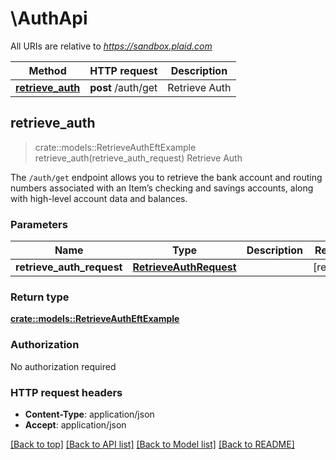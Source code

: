 # \AuthApi

All URIs are relative to *https://sandbox.plaid.com*

Method | HTTP request | Description
------------- | ------------- | -------------
[**retrieve_auth**](AuthApi.md#retrieve_auth) | **post** /auth/get | Retrieve Auth



## retrieve_auth

> crate::models::RetrieveAuthEftExample retrieve_auth(retrieve_auth_request)
Retrieve Auth

The `/auth/get` endpoint allows you to retrieve the bank account and routing numbers associated with an Item’s checking and savings accounts, along with high-level account data and balances.

### Parameters


Name | Type | Description  | Required | Notes
------------- | ------------- | ------------- | ------------- | -------------
**retrieve_auth_request** | [**RetrieveAuthRequest**](RetrieveAuthRequest.md) |  | [required] |

### Return type

[**crate::models::RetrieveAuthEftExample**](RetrieveAuthEFTExample.md)

### Authorization

No authorization required

### HTTP request headers

- **Content-Type**: application/json
- **Accept**: application/json

[[Back to top]](#) [[Back to API list]](../README.md#documentation-for-api-endpoints) [[Back to Model list]](../README.md#documentation-for-models) [[Back to README]](../README.md)


